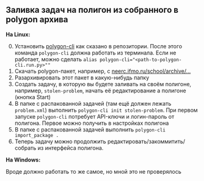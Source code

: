 ## Заливка задач на полигон из собранного в polygon архива

**На Linux:**

0. Установить [polygon-cli](https://github.com/kunyavskiy/polygon-cli) как сказано в репозитории. 
После этого команда `polygon-cli` должна работать из терминала. Если не работает, можно сделать 
`alias polygon-cli="<path-to-polygon-cli.run.py>""`
1. Скачать polygon-пакет, например, с [neerc.ifmo.ru/school/archive/...](neerc.ifmo.ru/school)
2. Разархивировать этот пакет в какую-нибудь папку
3. Создать задачу, в которую вы будете заливать на своём полигоне, например, `stolen-problem`, 
начать её редактирование а полигоне (кнопка Start)
4. В папке с распакованной задачей (там ещё должен лежать `problem.xml`) выполнить `polygon-cli
init stolen-problem`. При первом запуске `polygon-cli` потребует API-ключи и логин-пароль от полигона. 
Первое можно получить в настройках полигона
5. В папке с распакованной задачей выполнить `polygon-cli import_package .`
6. Теперь задачу можно продолжить редактировать/закоммитить/собрать из интерфейса полигона.

**На Windows:**

Вроде должно работать то же самое, но мной это не проверялось

